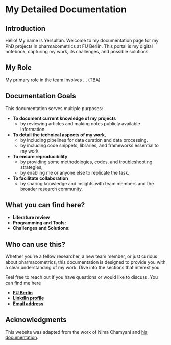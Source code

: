 # My Detailed Documentation

## Introduction

Hello! My name is Yersultan. Welcome to my documentation page for my PhD projects in pharmacometrics at FU Berlin. This portal is my digital notebook, capturing my work, its challenges, and possible solutions.

## My Role

My primary role in the team involves ... (TBA)

## Documentation Goals

This documentation serves multiple purposes:

- **To document current knowledge of my projects**
    - by reviewing articles and making notes publicly available information.
- **To detail the technical aspects of my work**,
    - by including pipelines for data curation and data processing.
    - by including code snippets, libraries, and frameworks essential to my work
- **To ensure reproducibility** 
    - by providing some methodologies, codes, and troubleshooting strategies, 
    - by enabling me or anyone else to replicate the task.
- **To facilitate collaboration** 
    - by sharing knowledge and insights with team members and the broader research community.

## What you can find here?

- **Literature review**
- **Programming and Tools:** 
- **Challenges and Solutions:** 

## Who can use this?

Whether you're a fellow researcher, a new team member, or just curious about pharmacometrics, this documentation is designed to provide you with a clear understanding of my work. Dive into the sections that interest you

Feel free to reach out if you have questions or would like to discuss. You can find me here 
  - **[FU Berlin](https://www.bcp.fu-berlin.de/pharmazie/faecher/klinische_pharmazie/arbeitsgruppe_kloft/mitarbeiter/Doktoranden_innen/Yersultan_Mirasbekov)**
  - **[LinkdIn profile](https://www.linkedin.com/in/yersultan-m/)**
  - **[Email address](mailto:yersultan.mirasbekov@fu-berlin.de)**

## Acknowledgments 

This website was adapted from the work of Nima Chamyani and [his documentation](https://github.com/NeuroGranberg/Nima_Documentation). 
